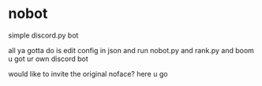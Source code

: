 # nobot
simple discord.py bot

<p>all ya gotta do is edit config in json and run nobot.py and rank.py and boom u got ur own discord bot<p>
would like to invite the original noface? here u go<link href=”http://noface.cf”>
